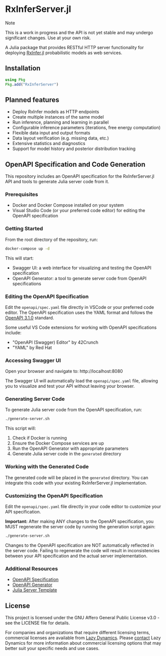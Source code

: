 # RxInferServer.jl

> [!NOTE]  
> This is a work in progress and the API is not yet stable and may undergo significant changes. Use at your own risk.

A Julia package that provides RESTful HTTP server functionality for deploying [RxInfer.jl](https://github.com/biaslab/RxInfer.jl) probabilistic models as web services.

## Installation

```julia
using Pkg
Pkg.add("RxInferServer")
```

## Planned features

- Deploy RxInfer models as HTTP endpoints
- Create multiple instances of the same model
- Run inference, planning and learning in parallel
- Configurable inference parameters (iterations, free energy computation)
- Flexible data input and output formats
- Data layout verification (e.g. missing data, etc.)
- Extensive statistics and diagnostics
- Support for model history and posterior distribution tracking

## OpenAPI Specification and Code Generation

This repository includes an OpenAPI specification for the RxInferServer.jl API and tools to generate Julia server code from it.

### Prerequisites

- Docker and Docker Compose installed on your system
- Visual Studio Code (or your preferred code editor) for editing the OpenAPI specification

### Getting Started

From the root directory of the repository, run:

```bash
docker-compose up -d
```

This will start:
- Swagger UI: a web interface for visualizing and testing the OpenAPI specification
- OpenAPI Generator: a tool to generate server code from OpenAPI specifications

### Editing the OpenAPI Specification

Edit the `openapi/spec.yaml` file directly in VSCode or your preferred code editor. The OpenAPI specification uses the YAML format and follows the [OpenAPI 3.1.0](https://swagger.io/specification/) standard.

Some useful VS Code extensions for working with OpenAPI specifications include:
- "OpenAPI (Swagger) Editor" by 42Crunch
- "YAML" by Red Hat

### Accessing Swagger UI

Open your browser and navigate to: http://localhost:8080

The Swagger UI will automatically load the `openapi/spec.yaml` file, allowing you to visualize and test your API without leaving your browser.

### Generating Server Code

To generate Julia server code from the OpenAPI specification, run:

```bash
./generate-server.sh
```

This script will:
1. Check if Docker is running
2. Ensure the Docker Compose services are up
3. Run the OpenAPI Generator with appropriate parameters
4. Generate Julia server code in the `generated` directory

### Working with the Generated Code

The generated code will be placed in the `generated` directory. You can integrate this code with your existing RxInferServer.jl implementation.

### Customizing the OpenAPI Specification

Edit the `openapi/spec.yaml` file directly in your code editor to customize your API specification. 

**Important:** After making ANY changes to the OpenAPI specification, you MUST regenerate the server code by running the generation script again:

```bash
./generate-server.sh
```

Changes to the OpenAPI specification are NOT automatically reflected in the server code. Failing to regenerate the code will result in inconsistencies between your API specification and the actual server implementation.

### Additional Resources

- [OpenAPI Specification](https://swagger.io/specification/)
- [OpenAPI Generator](https://openapi-generator.tech/)
- [Julia Server Template](https://openapi-generator.tech/docs/generators/julia-server)

## License

This project is licensed under the GNU Affero General Public License v3.0 - see the LICENSE file for details.

For companies and organizations that require different licensing terms, commercial licenses are available from [Lazy Dynamics](https://www.lazydynamics.com). Please [contact](mailto:info@lazydynamics.com) Lazy Dynamics for more information about commercial licensing options that may better suit your specific needs and use cases.
